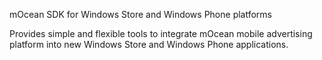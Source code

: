 mOcean SDK for Windows Store and Windows Phone platforms

Provides simple and flexible tools to integrate mOcean mobile advertising platform into new Windows Store and Windows Phone applications.
